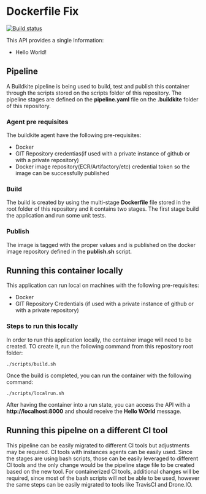 # Dockerfile Fix

[![Build status](https://badge.buildkite.com/d43022fc75a0ca26f690841eb35fa064df08a8e802abbb90e2.svg)](https://buildkite.com/personal-70/tech-test-2)

This API provides a single Information:
  - Hello World! 


## Pipeline

A Buildkite pipeline is being used to build, test and publish this container through the scripts stored on the scripts folder of this repository. The pipeline stages are defined on the **pipeline.yaml** file on the **.buildkite** folder of this repository.

### Agent pre requisites
The buildkite agent have the following pre-requisites:
- Docker
- GIT Repository credentias(if used with a private instance of github or with a private repository)
- Docker image repository(ECR/Artifactory/etc) credential token so the image can be successfully published

### Build
The build is created by using the multi-stage **Dockerfile** file stored in the root folder of this repository and it contains two stages. The first stage build the application and run some unit tests.

### Publish
The image is tagged with the proper values and is published on the docker image repository defined in the **publish.sh** script.


## Running this container locally
This application can run local on machines with the following pre-requisites:
- Docker
- GIT Repository Credentials (if used with a private instance of github or with a private repository)

### Steps to run this locally
In order to run this application locally, the container image will need to be created. TO create it, run the following command from this repository root folder:
```
./scripts/build.sh
```
Once the build is completed, you can run the container with the following command:
```
./scripts/localrun.sh
```

After having the container into a run state, you can access the API with a **http://localhost:8000** and should receive the **Hello WOrld** message.

## Running this pipelne on a different CI tool
This pipeline can be easily migrated to different CI tools but adjustments may be required. CI tools with instances agents can be easily used. Since the stages are using bash scripts, those can be easily leveraged to different CI tools and the only change would be the pipeline stage file to be created based on the new tool.
For containerized CI tools, additional changes will be required, since most of the bash scripts will not be able to be used, however the same steps can be easily migrated to tools like TravisCI and Drone.IO.




